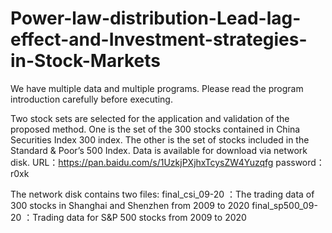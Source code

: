 # Power-law-distribution-Lead-lag-effect-and-Investment-strategies-in-Stock-Markets

We have multiple data and multiple programs. Please read the program introduction carefully before executing.

Two stock sets are selected for the application and validation of the proposed method. One is the set of the 300 stocks contained in China Securities Index 300 index. The other is the set of stocks included in the Standard & Poor’s 500 Index. Data is available for download via network disk.
URL：https://pan.baidu.com/s/1UzkjPXjhxTcysZW4Yuzqfg 
password：r0xk 

The network disk contains two files:
final_csi_09-20 ：The trading data of 300 stocks in Shanghai and Shenzhen from 2009 to 2020
final_sp500_09-20 ：Trading data for S&P 500 stocks from 2009 to 2020



